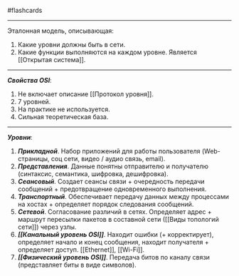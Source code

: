 #flashcards
***
Эталонная модель, описывающая:
1. Какие уровни должны быть в сети.
2. Какие функции выполняются на каждом уровне.
Является [[Открытая система]].
***
***Свойства OSI***:
1. Не включает описание [[Протокол уровня]].
2. 7 уровней.
3. На практике не используется.
4. Сильная теоретическая база.
***
***Уровни***:
1. ***Прикладной***.
	Набор приложений для работы пользователя (Web-страницы, соц сети, видео / аудио связь, email).
2. ***Представления***.
	Данные понятны отправителю и получателю (синтаксис, семантика, шифровка, дешифровка).
3. ***Сеансовый***.
	Создает сеансы связи + очередность передачи сообщений + предотвращение одновременного выполнения.
4. ***Транспортный***.
	Обеспечивает передачу данных между процессами на хостах + определяет порядок следования сообщений.
5. ***Сетевой***.
	Согласование различий в сетях. Определяет адрес + маршрут пересылки пакетов в составной сети ([[Виды топологий сети]]) через узлы.
6. ***[[Канальный уровень OSI]]***.
	Находит ошибки (+ корректирует), определяет начало и конец сообщения, находит получателя + определяет доступ. [[Ethernet]], [[Wi-Fi]].
7. ***[[Физический уровень OSI]]***.
	Передача битов по каналу связи (представляет биты в виде символов).
<!--SR:!2025-10-03,5,230-->
